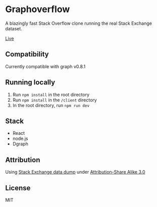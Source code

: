 # Graphoverflow

A blazingly fast Stack Overflow clone running the real Stack Exchange dataset.

[Live](https://graphoverflow.dgraph.io)

## Compatibility

Currently compatible with graph v0.8.1

## Running locally

1. Run `npm install` in the root directory
2. Run `npm install` in the `/client` directory
3. In the root directory, run `npm run dev`

## Stack

* React
* node.js
* Dgraph

## Attribution

Using [Stack Exchange data dump](https://archive.org/details/stackexchange) under [Attribution-Share Alike 3.0](http://creativecommons.org/licenses/by-sa/3.0/)

## License

MIT
